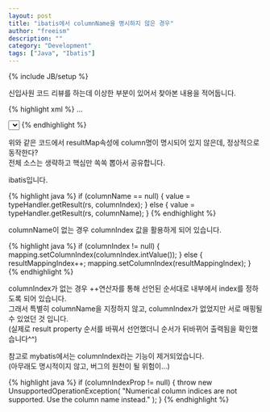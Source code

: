 ```yaml
---
layout: post
title: "ibatis에서 columnName을 명시하지 않은 경우"
author: "freeism"
description: ""
category: "Development" 
tags: ["Java", "Ibatis"]
---
```

{% include JB/setup %}

신입사원 코드 리뷰를 하는데 이상한 부분이 있어서 찾아본 내용을 적어둡니다.

{% highlight xml %}
<resultMap>
	<result property="goodsId"/>
    ... 
</resultMap>
  
<select id="selectGoods" resultMap="Goods">
    SELECT 
        goodsid, 
        ... 
    FROM 
        goods 
</select>
{% endhighlight %}

위와 같은 코드에서 resultMap속성에 column명이 명시되어 있지 않은데, 정상적으로 동작한다?  
전체 소스는 생략하고 핵심만 쏙쏙 뽑아서 공유합니다. 
  
ibatis입니다. 

{% highlight java %}
if (columnName == null) {
    value = typeHandler.getResult(rs, columnIndex); 
} else { 
    value = typeHandler.getResult(rs, columnName); 
}
{% endhighlight %}

columnName이 없는 경우 columnIndex 값을 활용하게 되어 있습니다. 

{% highlight java %}
if (columnIndex != null) {
    mapping.setColumnIndex(columnIndex.intValue()); 
} else { 
    resultMappingIndex++; 
    mapping.setColumnIndex(resultMappingIndex); 
}
{% endhighlight %}

columnIndex가 없는 경우 ++연산자를 통해 선언된 순서대로 내부에서 index를 정하도록 되어 있습니다.  
그래서 특별히 columnName을 지정하지 않고, columnIndex가 없었지만 서로 매핑될 수 있었던 것 입니다.  
(실제로 result property 순서를 바꿔서 선언했더니 순서가 뒤바뀌어 출력됨을 확인했습니다^^) 

참고로 mybatis에서는 columnIndex라는 기능이 제거되었습니다.  
(아무래도 명시적이지 않고, 버그의 원천이 될 위험이...) 

{% highlight java %}
if (columnIndexProp != null) {
    throw new UnsupportedOperationException(
        "Numerical column indices are not supported.  Use the column name instead."
    ); 
}
{% endhighlight %}

